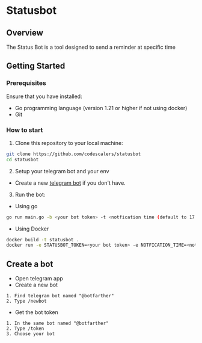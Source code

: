 # Statusbot

## Overview

The Status Bot is a tool designed to send a reminder at specific time

## Getting Started

### Prerequisites

Ensure that you have installed:

- Go programming language (version 1.21 or higher if not using docker)
- Git

### How to start

1. Clone this repository to your local machine:

```bash
git clone https://github.com/codescalers/statusbot
cd statusbot 
```

2. Setup your telegram bot and your env

- Create a new [telegram bot](README.md#create-a-bot) if you don't have.

3. Run the bot:

- Using go

```bash
go run main.go -b <your bot token> -t <notfication time (default to 17:00)> -z <timezone (default Africa/Cairo)>
```

- Using Docker

```bash
docker build -t statusbot .
docker run -e STATUSBOT_TOKEN=<your bot token> -e NOTFICATION_TIME=<notfication time> -e TIMEZONE=<timezone> -it statusbot
```

## Create a bot

- Open telegram app
- Create a new bot

```ordered
1. Find telegram bot named "@botfarther"
2. Type /newbot
```

- Get the bot token

```ordered
1. In the same bot named "@botfarther"
2. Type /token
3. Choose your bot
```
